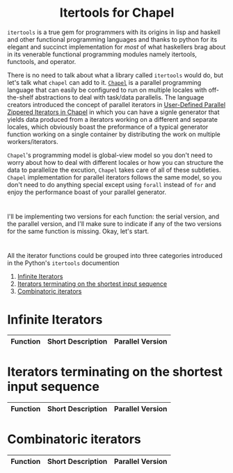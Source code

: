 <h1 align="center">Itertools for Chapel</h1>


`itertools` is a true gem for programmers with its origins in lisp and haskell and other functional programming languages and thanks to python for its elegant and succinct implementation for *most* of what haskellers brag about in its venerable functional programming modules namely itertools, functools, and operator.

There is no need to talk about what a library called `itertools` would do, but let's talk what `chapel` can add to it. [`Chapel`](https://en.wikipedia.org/wiki/Chapel_(programming_language)) is a parallel programming language that can easily be configured to run on multiple locales with off-the-shelf abstractions to deal with task/data parallelis. The language creators introduced the concept of parallel iterators in [User-Defined Parallel Zippered Iterators in Chapel](http://citeseerx.ist.psu.edu/viewdoc/summary?doi=10.1.1.230.5560) in which you can have a signle generator that yields data produced from a iterators working on a different and separate locales, which obviously boast the preformance of a typical generator function working on a single container by distributing the work on multiple workers/iterators.

`Chapel`'s programming model is global-view model so you don't need to worry about how to deal with different locales or how you can structure the data to parallelize the excution, `Chapel` takes care of all of these subtleties. `Chapel` implementation for parallel iterators follows the same model, so you don't need to do anything special except using `forall` instead of `for` and enjoy the performance boast of your parallel generator.


#


I'll be implementing two versions for each function: the serial version, and the parallel version, and I'll make sure to indicate if any of the two versions for the same function is missing. Okay, let's start.


#

All the iterator functions could be grouped into three categories introduced in the Python's `itertools` documention</br>
1. [Infinite Iterators](#Infinite-Iterators)
2. [Iterators terminating on the shortest input sequence](#Iterators-terminating-on-the-shortest-input-sequence)
3. [Combinatoric iterators](#Combinatoric-iterators)

# Infinite Iterators

|Function|Short Description|Parallel Version|
|---|---|---|

# Iterators terminating on the shortest input sequence

|Function|Short Description|Parallel Version|
|---|---|---|

# Combinatoric iterators

|Function|Short Description|Parallel Version|
|---|---|---|
